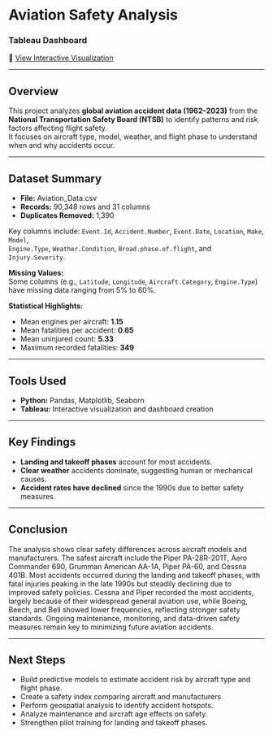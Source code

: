 # Aviation Safety Analysis

### Tableau Dashboard  
🔗 [View Interactive Visualization](https://public.tableau.com/views/Aviation_Analysis_17595907339060/DashboardVisualization?:language=en-US&:sid=&:redirect=auth&:display_count=n&:origin=viz_share_link)

---

## Overview
This project analyzes **global aviation accident data (1962–2023)** from the **National Transportation Safety Board (NTSB)** to identify patterns and risk factors affecting flight safety.  
It focuses on aircraft type, model, weather, and flight phase to understand when and why accidents occur.

---

## Dataset Summary
- **File:** Aviation_Data.csv  
- **Records:** 90,348 rows and 31 columns  
- **Duplicates Removed:** 1,390  


Key columns include:
`Event.Id`, `Accident.Number`, `Event.Date`, `Location`, `Make`, `Model`,  
`Engine.Type`, `Weather.Condition`, `Broad.phase.of.flight`, and `Injury.Severity`.

**Missing Values:**  
Some columns (e.g., `Latitude`, `Longitude`, `Aircraft.Category`, `Engine.Type`) have missing data ranging from 5% to 60%.  

**Statistical Highlights:**
- Mean engines per aircraft: **1.15**  
- Mean fatalities per accident: **0.65**  
- Mean uninjured count: **5.33**  
- Maximum recorded fatalities: **349**

---

## Tools Used
- **Python:** Pandas, Matplotlib, Seaborn  
- **Tableau:** Interactive visualization and dashboard creation  

---

## Key Findings
- **Landing and takeoff phases** account for most accidents.  
- **Clear weather** accidents dominate, suggesting human or mechanical causes.  
- **Accident rates have declined** since the 1990s due to better safety measures.  

---

## Conclusion
The analysis shows clear safety differences across aircraft models and manufacturers. The safest aircraft include the Piper PA-28R-201T, Aero Commander 690, Grumman American AA-1A, Piper PA-60, and Cessna 401B.
Most accidents occurred during the landing and takeoff phases, with fatal injuries peaking in the late 1990s but steadily declining due to improved safety policies.
Cessna and Piper recorded the most accidents, largely because of their widespread general aviation use, while Boeing, Beech, and Bell showed lower frequencies, reflecting stronger safety standards.
Ongoing maintenance, monitoring, and data-driven safety measures remain key to minimizing future aviation accidents.

---

## Next Steps
- Build predictive models to estimate accident risk by aircraft type and flight phase.
- Create a safety index comparing aircraft and manufacturers.
- Perform geospatial analysis to identify accident hotspots.
- Analyze maintenance and aircraft age effects on safety.
- Strengthen pilot training for landing and takeoff phases.
